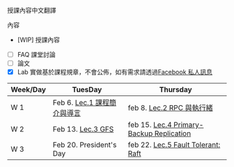 授課內容中文翻譯

內容
- [WIP] 授課內容
- [ ] FAQ 課堂討論
- [ ] 論文
- [x] Lab 實做基於課程規章，不會公佈，如有需求請透過[Facebook 私人訊息](https://www.facebook.com/engineer.from.scratch)

|Week/Day|TuesDay|Thursday|
|--------|-------|--------|
|W 1|Feb 6. [Lec.1 課程簡介與導言](01-l01.txt)|feb 8. [Lec.2 RPC 與執行緒](02-1-l-rpc.txt)|
|W 2|Feb 13. [Lec.3 GFS](03-l-gfs-short.txt)|feb 15. [Lec.4 Primary-Backup Replication](04-l-vm-ft.txt)|
|W 3|Feb 20. President's Day |feb 22. [Lec.5 Fault Tolerant: Raft](05-l-raft.txt)|
